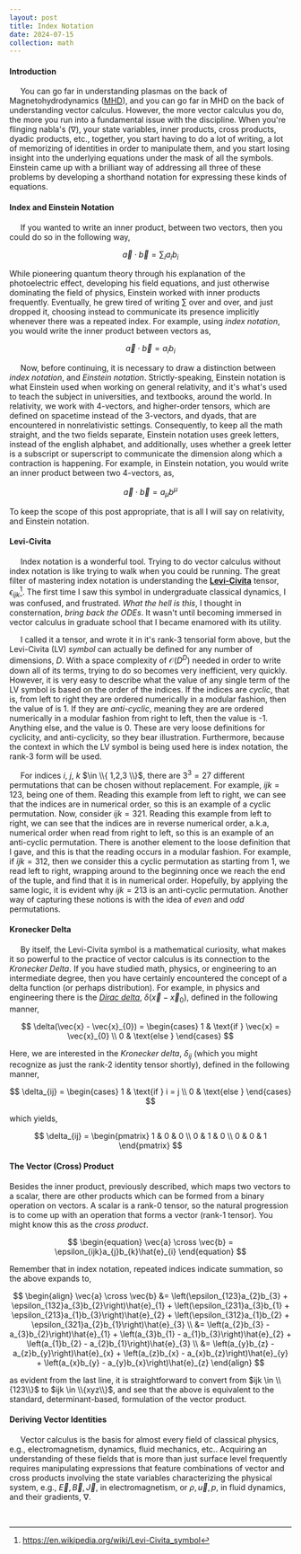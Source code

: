 ```yaml
---
layout: post
title: Index Notation
date: 2024-07-15
collection: math
---
```

#### Introduction
&nbsp;&nbsp;&nbsp;&nbsp; You can go far in understanding plasmas on the back of Magnetohydrodynamics ([MHD](../phys/2024-07-15_mhd)), and you can go far in MHD on the back of understanding vector calculus. However, the more vector calculus you do, the more you run into a fundamental issue with the discipline. When you're flinging nabla's ($\nabla$), your state variables, inner products, cross products, dyadic products, etc., together, you start having to do a lot of writing, a lot of memorizing of identities in order to manipulate them, and you start losing insight into the underlying equations under the mask of all the symbols. Einstein came up with a brilliant way of addressing all three of these problems by developing a shorthand notation for expressing these kinds of equations.      

#### Index and Einstein Notation
&nbsp;&nbsp;&nbsp;&nbsp; If you wanted to write an inner product, between two vectors, then you could do so in the following way,

$$
\begin{equation}
\vec{a} \cdot \vec{b} = \sum_{i} a_{i}b_{i}
\end{equation}
$$

While pioneering quantum theory through his explanation of the photoelectric effect, developing his field equations, and just otherwise dominating the field of physics, Einstein worked with inner products frequently. Eventually, he grew tired of writing $\sum$ over and over, and just dropped it, choosing instead to communicate its presence implicitly whenever there was a repeated index. For example, using *index notation*, you would write the inner product between vectors as, 

$$
\begin{equation}
\vec{a} \cdot \vec{b} = a_{i}b_{i}
\end{equation}
$$

&nbsp;&nbsp;&nbsp;&nbsp; Now, before continuing, it is necessary to draw a distinction between *index notation*, and *Einstein notation*. Strictly-speaking, Einstein notation is what Einstein used when working on general relativity, and it's what's used to teach the subject in universities, and textbooks, around the world. In relativity, we work with 4-vectors, and higher-order tensors, which are defined on spacetime instead of the 3-vectors, and dyads, that are encountered in nonrelativistic settings. Consequently, to keep all the math straight, and the two fields separate, Einstein notation uses greek letters, instead of the english alphabet, and additionally, uses whether a greek letter is a subscript or superscript to communicate the dimension along which a contraction is happening. For example, in Einstein notation, you would write an inner product between two 4-vectors, as,

$$
\begin{equation}
\vec{a} \cdot \vec{b} = a_{\mu}b^{\mu}
\end{equation}
$$

To keep the scope of this post appropriate, that is all I will say on relativity, and Einstein notation.

#### Levi-Civita
&nbsp;&nbsp;&nbsp;&nbsp; Index notation is a wonderful tool. Trying to do vector calculus without index notation is like trying to walk when you could be running. The great filter of mastering index notation is understanding the [**Levi-Civita**](https://en.wikipedia.org/wiki/Levi-Civita_symbol) tensor, $\epsilon_{ijk}$[^1]. The first time I saw this symbol in undergraduate classical dynamics, I was confused, and frustrated. *What the hell is this*, I thought in consternation, *bring back the ODEs*. It wasn't until becoming immersed in vector calculus in graduate school that I became enamored with its utility. 

&nbsp;&nbsp;&nbsp;&nbsp; I called it a tensor, and wrote it in it's rank-3 tensorial form above, but the Levi-Civita (LV) *symbol* can actually be defined for any number of dimensions, $D$. With a space complexity of $\mathcal{O}(D^{D})$ needed in order to write down all of its terms, trying to do so becomes very inefficient, very quickly. However, it is very easy to describe what the value of any single term of the LV symbol is based on the order of the indices. If the indices are *cyclic*, that is, from left to right they are ordered numerically in a modular fashion, then the value of is 1. If they are *anti-cyclic*, meaning they are are ordered numerically in a modular fashion from right to left, then the value is -1. Anything else, and the value is 0. These are very loose definitions for cyclicity, and anti-cyclicity, so they bear illustration. Furthermore, because the context in which the LV symbol is being used here is index notation, the rank-3 form will be used.

&nbsp;&nbsp;&nbsp;&nbsp; For indices $i$, $j$, $k$ $\in \\{ 1,2,3 \\}$, there are $3^3 = 27$ different permutations that can be chosen without replacement. For example, $ijk = 123$, being one of them. Reading this example from left to right, we can see that the indices are in numerical order, so this is an example of a cyclic permutation. Now, consider $ijk = 321$. Reading this example from left to right, we can see that the indices are in reverse numerical order, a.k.a, numerical order when read from right to left, so this is an example of an anti-cyclic permutation. There is another element to the loose definition that I gave, and this is that the reading occurs in a modular fashion. For example, if $ijk = 312$, then we consider this a cyclic permutation as starting from 1, we read left to right, wrapping around to the beginning once we reach the end of the tuple, and find that it is in numerical order. Hopefully, by applying the same logic, it is evident why $ijk = 213$ is an anti-cyclic permutation. Another way of capturing these notions is with the idea of *even* and *odd* permutations.

#### Kronecker Delta
&nbsp;&nbsp;&nbsp;&nbsp; By itself, the Levi-Civita symbol is a mathematical curiosity, what makes it so powerful to the practice of vector calculus is its connection to the *Kronecker Delta*. If you have studied math, physics, or engineering to an intermediate degree, then you have certainly encountered the concept of a delta function (or perhaps distribution). For example, in physics and engineering there is the [*Dirac delta*](./2024-07-16_diracdelta), $\delta(\vec{x} - \vec{x}_{0})$, defined in the following manner,

$$
\delta(\vec{x} - \vec{x}_{0}) = \begin{cases}
    1 & \text{if } \vec{x} = \vec{x}_{0} \\
    0 & \text{else } 
\end{cases}
$$

Here, we are interested in the *Kronecker delta*, $\delta_{ij}$ (which you might recognize as just the rank-2 identity tensor shortly), defined in the following manner,

$$
\delta_{ij} = \begin{cases}
    1 & \text{if } i = j \\
    0 & \text{else }
\end{cases}
$$

which yields,

$$
\delta_{ij} = \begin{pmatrix}
    1 & 0 & 0 \\
    0 & 1 & 0 \\
    0 & 0 & 1 
\end{pmatrix}
$$

#### The Vector (Cross) Product
Besides the inner product, previously described, which maps two vectors to a scalar, there are other products which can be formed from a binary operation on vectors. A scalar is a rank-0 tensor, so the natural progression is to come up with an operation that forms a vector (rank-1 tensor). You might know this as the *cross product*. 

$$
\begin{equation}
\vec{a} \cross \vec{b} = \epsilon_{ijk}a_{j}b_{k}\hat{e}_{i}
\end{equation}
$$

Remember that in index notation, repeated indices indicate summation, so the above expands to,

$$
\begin{align}
\vec{a} \cross \vec{b} &= \left(\epsilon_{123}a_{2}b_{3} + \epsilon_{132}a_{3}b_{2}\right)\hat{e}_{1} 
                            + \left(\epsilon_{231}a_{3}b_{1} + \epsilon_{213}a_{1}b_{3}\right)\hat{e}_{2}
                            + \left(\epsilon_{312}a_{1}b_{2} + \epsilon_{321}a_{2}b_{1}\right)\hat{e}_{3} \\
                    &= \left(a_{2}b_{3} - a_{3}b_{2}\right)\hat{e}_{1} 
                        + \left(a_{3}b_{1} - a_{1}b_{3}\right)\hat{e}_{2}
                        + \left(a_{1}b_{2} - a_{2}b_{1}\right)\hat{e}_{3} \\
                    &= \left(a_{y}b_{z} - a_{z}b_{y}\right)\hat{e}_{x} 
                        + \left(a_{z}b_{x} - a_{x}b_{z}\right)\hat{e}_{y}
                        + \left(a_{x}b_{y} - a_{y}b_{x}\right)\hat{e}_{z}
\end{align}
$$

as evident from the last line, it is straightforward to convert from $ijk \in \\{123\\}$ to $ijk \in \\{xyz\\}$, and see that the above is equivalent to the standard, determinant-based, formulation of the vector product.   

#### Deriving Vector Identities
&nbsp;&nbsp;&nbsp;&nbsp; Vector calculus is the basis for almost every field of classical physics, e.g., electromagnetism, dynamics, fluid mechanics, etc.. Acquiring an understanding of these fields that is more than just surface level frequently requires manipulating expressions that feature combinations of vector and cross products involving the state variables characterizing the physical system, e.g., $\vec{E}, \vec{B}, \vec{J}$, in electromagnetism, or $\rho, \vec{u}, p$, in fluid dynamics, and their gradients, $\nabla$. 

&nbsp;&nbsp;&nbsp;&nbsp; 


<!-- References -->
[^1]: https://en.wikipedia.org/wiki/Levi-Civita_symbol